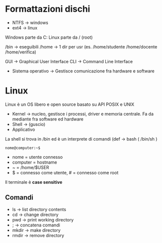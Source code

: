 
# Formattazioni dischi

- NTFS -> windows
- ext4 -> linux

Windows parte da C:
Linux parte da / (root)

/bin -> eseguibili
/home -> 1 dir per usr (es. /home/studente /home/docente /home/verifica)

GUI -> Graphical User Interface
CLI -> Command Line Interface

- Sistema operativo -> Gestisce comunicazione fra hardware e software

# Linux

Linux è un OS libero e open source basato su API POSIX e UNIX

- Kernel -> nucleo, gestisce i processi, driver e memoria centrale. Fa da mediante fra software ed hardware
- Shell -> (guscio)
- Applicativo

La shell si trova in /bin ed è un interprete di comandi (def -> bash (	/bin/sh	)

    nome@computer:~$

- nome = utente connesso 
- computer = hostname
- ~ = /home/$USER
- $ = connesso come utente, # = connesso come root

Il terminale è **case sensitive**

## Comandi
- ls -> list directory contents
- cd -> change directory
- pwd -> print working directory
- ; -> concatena comandi
- mkdir -> make directory
- rmdir -> remove directory

